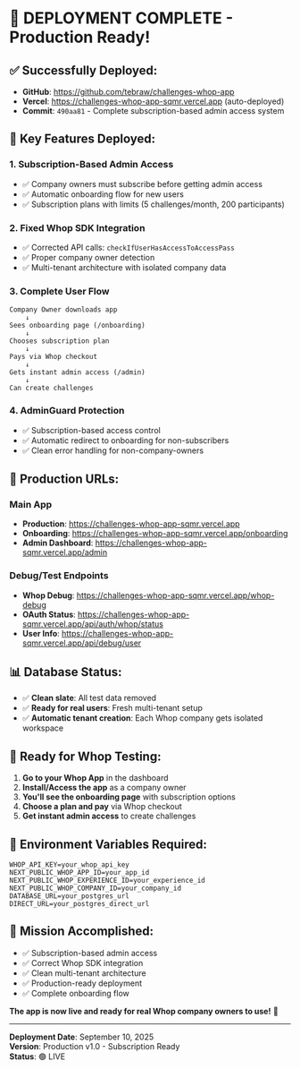 # 🚀 DEPLOYMENT COMPLETE - Production Ready!

## ✅ **Successfully Deployed:**
- **GitHub**: https://github.com/tebraw/challenges-whop-app
- **Vercel**: https://challenges-whop-app-sqmr.vercel.app (auto-deployed)
- **Commit**: `490aa81` - Complete subscription-based admin access system

## 🎯 **Key Features Deployed:**

### 1. **Subscription-Based Admin Access**
- ✅ Company owners must subscribe before getting admin access
- ✅ Automatic onboarding flow for new users
- ✅ Subscription plans with limits (5 challenges/month, 200 participants)

### 2. **Fixed Whop SDK Integration**
- ✅ Corrected API calls: `checkIfUserHasAccessToAccessPass`
- ✅ Proper company owner detection
- ✅ Multi-tenant architecture with isolated company data

### 3. **Complete User Flow**
```
Company Owner downloads app
    ↓
Sees onboarding page (/onboarding)
    ↓
Chooses subscription plan
    ↓
Pays via Whop checkout
    ↓
Gets instant admin access (/admin)
    ↓
Can create challenges
```

### 4. **AdminGuard Protection**
- ✅ Subscription-based access control
- ✅ Automatic redirect to onboarding for non-subscribers
- ✅ Clean error handling for non-company-owners

## 🔧 **Production URLs:**

### Main App
- **Production**: https://challenges-whop-app-sqmr.vercel.app
- **Onboarding**: https://challenges-whop-app-sqmr.vercel.app/onboarding
- **Admin Dashboard**: https://challenges-whop-app-sqmr.vercel.app/admin

### Debug/Test Endpoints
- **Whop Debug**: https://challenges-whop-app-sqmr.vercel.app/whop-debug
- **OAuth Status**: https://challenges-whop-app-sqmr.vercel.app/api/auth/whop/status
- **User Info**: https://challenges-whop-app-sqmr.vercel.app/api/debug/user

## 📊 **Database Status:**
- ✅ **Clean slate**: All test data removed
- ✅ **Ready for real users**: Fresh multi-tenant setup
- ✅ **Automatic tenant creation**: Each Whop company gets isolated workspace

## 🎉 **Ready for Whop Testing:**

1. **Go to your Whop App** in the dashboard
2. **Install/Access the app** as a company owner
3. **You'll see the onboarding page** with subscription options
4. **Choose a plan and pay** via Whop checkout
5. **Get instant admin access** to create challenges

## 🔐 **Environment Variables Required:**
```
WHOP_API_KEY=your_whop_api_key
NEXT_PUBLIC_WHOP_APP_ID=your_app_id
NEXT_PUBLIC_WHOP_EXPERIENCE_ID=your_experience_id
NEXT_PUBLIC_WHOP_COMPANY_ID=your_company_id
DATABASE_URL=your_postgres_url
DIRECT_URL=your_postgres_direct_url
```

## 🎯 **Mission Accomplished:**
- ✅ Subscription-based admin access
- ✅ Correct Whop SDK integration
- ✅ Clean multi-tenant architecture
- ✅ Production-ready deployment
- ✅ Complete onboarding flow

**The app is now live and ready for real Whop company owners to use!** 🚀

---
**Deployment Date**: September 10, 2025  
**Version**: Production v1.0 - Subscription Ready  
**Status**: 🟢 LIVE
